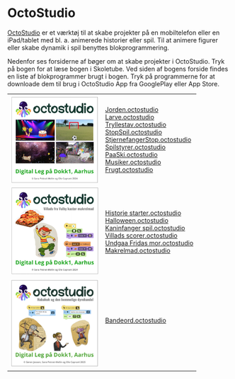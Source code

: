 # OctoStudio
<a href="https://octostudio.org/en/" target="_blank">OctoStudio</a> er et værktøj til at skabe projekter på en mobiltelefon eller en iPad/tablet med bl. a. animerede historier eller spil. Til at animere figurer eller skabe dynamik i spil benyttes blokprogrammering. 

Nedenfor ses forsiderne af bøger om at skabe projekter i OctoStudio. 
Tryk på bogen for at læse bogen i Skoletube. Ved siden af bogens forside findes en liste af blokprogrammer brugt i bogen. Tryk på programmerne for at downloade dem til brug i 
OctoStudio App fra GooglePlay eller App Store.
<table>
  <tr>
    <td>
      <a href="https://read.bookcreator.com/wrToTHuZFwS2G-jisbgkwLQWjcL9JgZ46ZobJpdKivc/rc4fDuMxRnidCn0T6XO1Rg" target="_blank">
      <img src="KomIgang.png" alt="OctoStudio" width="200"></a>
    </td>
    <td>
      <a href="https://ocaprani.github.io/OctoStudio/Jorden.octostudio" target="_blank" download>Jorden.octostudio</a><br>
      <a href="https://ocaprani.github.io/OctoStudio/Larve.octostudio" target="_blank" download>Larve.octostudio</a><br> 
      <a href="https://ocaprani.github.io/OctoStudio/Tryllestav.octostudio" target="_blank" download>Tryllestav.octostudio</a><br> 
      <a href="https://ocaprani.github.io/OctoStudio/StopSpil.octostudio" target="_blank" download>StopSpil.octostudio</a><br> 
      <a href="https://ocaprani.github.io/OctoStudio/StjernefangerStop.octostudio" target="_blank" download>StjernefangerStop.octostudio</a><br> 
      <a href="https://ocaprani.github.io/OctoStudio/Spilstyrer.octostudio" target="_blank" download>Spilstyrer.octostudio</a><br> 
      <a href="https://ocaprani.github.io/OctoStudio/PaaSki.octostudio" target="_blank" download>PaaSki.octostudio</a><br> 
      <a href="https://ocaprani.github.io/OctoStudio/Musiker.octostudio" target="_blank" download>Musiker.octostudio</a><br> 
      <a href="https://ocaprani.github.io/OctoStudio/Frugt.octostudio" target="_blank" download>Frugt.octostudio</a><br> 
    </td>
  </tr>
    <tr>
    <td>
      <a href="https://www.skoletube.dk/media/9670453/zyixbrjeci52knid7n2q3o7t89zn5b56638shauh" target="_blank">
      <img src="Villads.png" alt="Villads fra Valby" width="200"></a>
    </td>
    <td>
      <a href="https://ocaprani.github.io/OctoStudio/Villads/Historie starter.octostudio" target="_blank" download>Historie starter.octostudio</a><br> 
      <a href="https://ocaprani.github.io/OctoStudio/Villads/Halloween.octostudio" target="_blank" download>Halloween.octostudio</a><br> 
      <a href="https://ocaprani.github.io/OctoStudio/Villads/Kaninfanger spil.octostudio" target="_blank" download>Kaninfanger spil.octostudio</a><br>
       <a href="https://ocaprani.github.io/OctoStudio/Villads/Villads scorer.octostudio" target="_blank" download>Villads scorer.octostudio</a><br> 
       <a href="https://ocaprani.github.io/OctoStudio/Villads/Undgaa Fridas mor.octostudio" target="_blank" download>Undgaa Fridas mor.octostudio</a><br> 
      <a href="https://ocaprani.github.io/OctoStudio/Villads/Makrelmad.octostudio" target="_blank" download>Makrelmad.octostudio</a><br> 
    </td>
  </tr>
  <tr>
    <td>
      <a href="https://www.skoletube.dk/video/9483437/k3laify6kk39gnjuu7mo3g3aqyf10dxc9d902zbj" target="_blank">
      <img src="Habakuk.png" alt="Habakuk" width="200"></a>
    </td>
    <td>
      <a href="https://ocaprani.github.io/OctoStudio/Habakuk/Bandeord.octostudio" target="_blank" download>Bandeord.octostudio</a><br> 
     <br> 
    </td>
  </tr>
</table>
